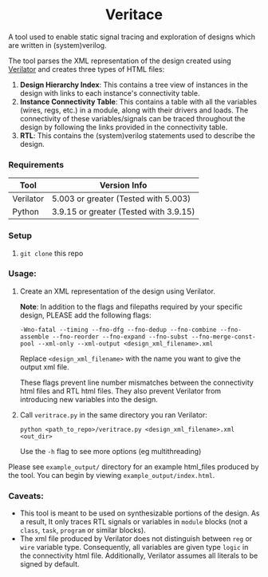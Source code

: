<h1 align="center">Veritace</h1>
A tool used to enable static signal tracing and exploration of designs which are written in (system)verilog.

The tool parses the XML representation of the design created using [Verilator](https://veripool.org/guide/latest/) and creates three types of HTML files:
1. **Design Hierarchy Index**:  This contains a tree view of instances in the design with links to each instance's connectivity table.
2. **Instance Connectivity Table**: This contains a table with all the variables (wires, regs, etc.) in a module, along with their drivers and loads. The connectivity of these variables/signals can be traced throughout the design by following the links provided in the connectivity table.
3. **RTL**: This contains the (system)verilog statements used to describe the design.

### Requirements
| Tool      | Version Info                           |
|-----------|----------------------------------------|
| Verilator | 5.003 or greater (Tested with 5.003)   |
| Python    | 3.9.15 or greater (Tested with 3.9.15) |


### Setup
1. `git clone` this repo

### Usage:
1. Create an XML representation of the design using Verilator.

    **Note**:
    In addition to the flags and filepaths required by your specific design, PLEASE add the following flags:

    ```
    -Wno-fatal --timing --fno-dfg --fno-dedup --fno-combine --fno-assemble --fno-reorder --fno-expand --fno-subst --fno-merge-const-pool --xml-only --xml-output <design_xml_filename>.xml
    ```

    Replace `<design_xml_filename>` with the name you want to give the output xml file.

    These flags prevent line number mismatches between the connectivity html files and RTL html files. They also prevent Verilator from introducing new variables into the design.

2. Call `veritrace.py` in the same directory you ran Verilator:

    ```
    python <path_to_repo>/veritrace.py <design_xml_filename>.xml <out_dir>
    ```
    Use the `-h` flag to see more options (eg multithreading)

Please see `example_output/` directory for an example html_files produced by the tool. You can begin by viewing `example_output/index.html`.

### Caveats:
- This tool is meant to be used on synthesizable portions of the design. As a result, It only traces RTL signals or variables in `module` blocks (not a `class`, `task`, `program` or similar blocks). 
- The xml file produced by Verilator does not distinguish between `reg` or `wire` variable type. Consequently, all variables are given type `logic` in the connectivity html file. Additionally, Verilator assumes all literals to be signed by default.